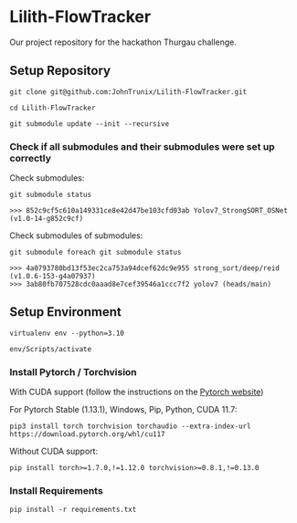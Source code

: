 # Lilith-FlowTracker

Our project repository for the hackathon Thurgau challenge.

## Setup Repository

```console
git clone git@github.com:JohnTrunix/Lilith-FlowTracker.git
```

```console
cd Lilith-FlowTracker
```

```console
git submodule update --init --recursive
```

### Check if all submodules and their submodules were set up correctly

Check submodules:

```console
git submodule status

>>> 852c9cf5c610a149331ce8e42d47be103cfd03ab Yolov7_StrongSORT_OSNet (v1.0-14-g852c9cf)
```

Check submodules of submodules:

```console
git submodule foreach git submodule status

>>> 4a0793780bd13f53ec2ca753a94dcef62dc9e955 strong_sort/deep/reid (v1.0.6-153-g4a07937)
>>> 3ab80fb707528cdc0aaad8e7cef39546a1ccc7f2 yolov7 (heads/main)
```

## Setup Environment

```console
virtualenv env --python=3.10
```

```console
env/Scripts/activate
```

### Install Pytorch / Torchvision

With CUDA support (follow the instructions on the [Pytorch website](https://pytorch.org/get-started/locally/))

For Pytorch Stable (1.13.1), Windows, Pip, Python, CUDA 11.7:

```console
pip3 install torch torchvision torchaudio --extra-index-url https://download.pytorch.org/whl/cu117
```

Without CUDA support:

```console
pip install torch>=1.7.0,!=1.12.0 torchvision>=0.8.1,!=0.13.0
```

### Install Requirements

```console
pip install -r requirements.txt
```
